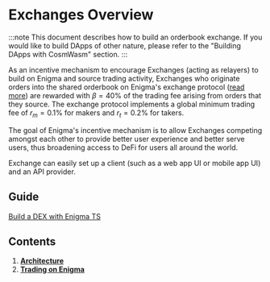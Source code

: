 # Exchanges Overview

:::note
This document describes how to build an orderbook exchange. If you would like to build DApps of other nature, please refer to the "Building DApps with CosmWasm" section.
:::

As an incentive mechanism to encourage Exchanges (acting as relayers) to build on Enigma and source trading activity, Exchanges who originate orders into the shared orderbook on Enigma's exchange protocol ([read more](../../modules/Enigma/exchange/)) are rewarded with $\beta = 40\%$ of the trading fee arising from orders that they source. The exchange protocol implements a global minimum trading fee of $r_m=0.1\%$ for makers and $r_t=0.2\%$ for takers.

The goal of Enigma's incentive mechanism is to allow Exchanges competing amongst each other to provide better user experience and better serve users, thus broadening access to DeFi for users all around the world.

Exchange can easily set up a client (such as a web app UI or mobile app UI) and an API provider. 

## Guide 

[Build a DEX with Enigma TS](https://github.com/EnigmasLab/enigma-ts/wiki/08BuildingADex)

## Contents

1. **[Architecture](./01_architecture.md)**
2. **[Trading on Enigma](../../../trade/)** 